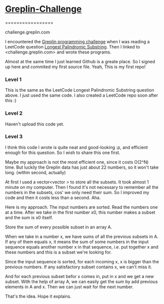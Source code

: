 # [Greplin-Challenge](http://challenge.greplin.com/)
=================

challenge.greplin.com


I encountered the [Greplin programming challenge](http://challenge.greplin.com/) when I was reading a LeetCode question [Longest Palindromic Substring](http://leetcode.com/2011/11/longest-palindromic-substring-part-i.html). Then I linked to <challenge.greplin.com> and wrote these programs.

Almost at the same time I just learned Github is a greate place. So I signed up here and commited my first source file. Yeah, This is my first repo!

### Level 1

This is the same as the LeetCode Longest Palindromic Substring question above.
I just used the same code. I also created a LeetCode repo soon after this :)

### Level 2

Haven't upload this code yet.

### Level 3

I think this code I wrote is quite neat and good-looking :p, and efficient enough for this question.
So I wish to share this one first.

Maybe my approach is not the most efficient one, since it costs O(2^N) time.
But luckily the Greplin data has just about 22 numbers, so it won't take long. (within second, actually)

At first I used a vector<vector<int> > to store all the subsets. It took almost 1 minute on my computer.
Then I found it's not necessary to remember all the numbers in the subsets, cos' we only need their sum.
So I improved my code and then it costs less than a second. Aha.

Here is my approach. The input numbers are sorted. Read the numbers one at a time.
After we take in the first number x0, this number makes a subset and the sum is x0 itself.

Store the sum of every possible subset in an array A.

When we take in a number x, we have sums of all the previous subsets in A. If any of them equals x,
it means the sum of some numbers in the input sequence equals another number x in that sequence,
i.e. put together x and these numbers and this is a subset we're looking for.

Since the input sequence is sorted, for each incoming x, x is bigger than the previous numbers.
If any satisfactory subset contains x, we can't miss it.

And for each previous subset befor x comes in, put in x and we get a new subset. 
With the help of array A, we can easily get the sum by add previous elements in A and x.
Then we can just wait for the next number.

That's the idea. Hope it explains.

